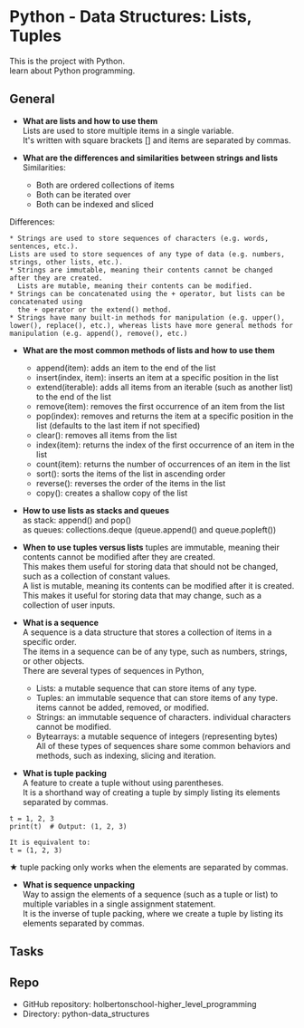 # Python - Data Structures: Lists, Tuples

This is the project with Python.  
learn about Python programming.


## General

* __What are lists and how to use them__  
Lists are used to store multiple items in a single variable.  
It's written with square brackets [] and items are separated by commas.
  

* __What are the differences and similarities between strings and lists__  
Similarities:

	* Both are ordered collections of items
	* Both can be iterated over
	* Both can be indexed and sliced  

Differences:

	* Strings are used to store sequences of characters (e.g. words, sentences, etc.).  
	Lists are used to store sequences of any type of data (e.g. numbers, strings, other lists, etc.).
	* Strings are immutable, meaning their contents cannot be changed after they are created.   
	  Lists are mutable, meaning their contents can be modified.
	* Strings can be concatenated using the + operator, but lists can be concatenated using  
	  the + operator or the extend() method.
	* Strings have many built-in methods for manipulation (e.g. upper(), lower(), replace(), etc.), whereas lists have more general methods for manipulation (e.g. append(), remove(), etc.)

  
* __What are the most common methods of lists and how to use them__
	* append(item): adds an item to the end of the list
	* insert(index, item): inserts an item at a specific position in the list
	* extend(iterable): adds all items from an iterable (such as another list) to the end of the list
	* remove(item): removes the first occurrence of an item from the list
	* pop(index): removes and returns the item at a specific position in the list (defaults to the last item if not specified)
	* clear(): removes all items from the list
	* index(item): returns the index of the first occurrence of an item in the list
	* count(item): returns the number of occurrences of an item in the list
	* sort(): sorts the items of the list in ascending order
	* reverse(): reverses the order of the items in the list
	* copy(): creates a shallow copy of the list


* __How to use lists as stacks and queues__  
as stack: append() and pop()  
as queues:  collections.deque (queue.append() and queue.popleft())  


* __When to use tuples versus lists__
tuples are immutable, meaning their contents cannot be modified after they are created.  
This makes them useful for storing data that should not be changed, such as a collection of constant values.  
A list is mutable, meaning its contents can be modified after it is created.  
This makes it useful for storing data that may change, such as a collection of user inputs.

* __What is a sequence__  
A sequence is a data structure that stores a collection of items in a specific order.  
The items in a sequence can be of any type, such as numbers, strings, or other objects.  
There are several types of sequences in Python,  
    * Lists: a mutable sequence that can store items of any type. 
    * Tuples: an immutable sequence that can store items of any type. 
              items cannot be added, removed, or modified.  
    * Strings: an immutable sequence of characters. 
    	       individual characters cannot be modified.  
    * Bytearrays: a mutable sequence of integers (representing bytes)  
		  All of these types of sequences share some common behaviors and methods, such as indexing, slicing and iteration.  


* __What is tuple packing__  
A feature to create a tuple without using parentheses.  
It is a shorthand way of creating a tuple by simply listing its elements separated by commas.  
```example;
t = 1, 2, 3
print(t)  # Output: (1, 2, 3)

It is equivalent to:
t = (1, 2, 3)

```
★ tuple packing only works when the elements are separated by commas.


* __What is sequence unpacking__  
Way to assign the elements of a sequence (such as a tuple or list) to multiple variables in a single assignment statement.  
It is the inverse of tuple packing, where we create a tuple by listing its elements separated by commas.


## Tasks

## Repo
* GitHub repository: holbertonschool-higher_level_programming 
* Directory: python-data_structures

